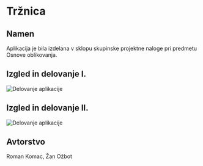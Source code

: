 # Tržnica

## Namen
Aplikacija je bila izdelana v sklopu skupinske projektne naloge pri predmetu Osnove oblikovanja.

## Izgled in delovanje I.

![Delovanje aplikacije](https://github.com/RomanKomac/Trznica/blob/master/Gif/flow.gif?raw=true)

## Izgled in delovanje II.

![Delovanje aplikacije](https://github.com/RomanKomac/Trznica/blob/master/Gif/flow2.gif?raw=true)

## Avtorstvo
Roman Komac, Žan Ožbot
